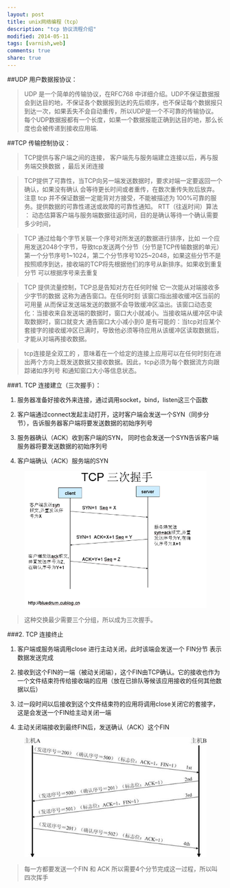 ```yaml
---
layout: post
title: unix网络编程（tcp）
description: "tcp 协议流程介绍"
modified: 2014-05-11
tags: [varnish,web]
comments: true
share: true  
---
```



##UDP 用户数据报协议：

>UDP 是一个简单的传输协议，在RFC768 中详细介绍。UDP不保证数据报会到达目的地，不保证各个数据报到达的先后顺序，也不保证每个数据报只到达一次，如果丢失不会自动重传，所以UDP是一个不可靠的传输协议。 每个UDP数据报都有一个长度，如果一个数据报能正确到达目的地，那么长度也会被传递到接收应用端.


##TCP 传输控制协议：

>TCP提供与客户端之间的连接， 客户端先与服务端建立连接以后，再与服务端交换数据 ，最后关闭连接

>TCP提供了可靠性，当TCP向另一端发送数据时，要求对端一定要返回一个确认，如果没有确认 会等待更长时间或者重传，在数次重传失败后放弃。
注意 tcp 并不保证数据一定能背对方接受，不能被描述为 100%可靠的服务。提供数据的可靠性递送或故障的可靠性通知。
RTT（往返时间）算法 ： 动态估算客户端与服务端数据往返时间，目的是确认等待一个确认需要多少时间，

>TCP 通过给每个字节关联一个序号对所发送的数据进行排序，比如 一个应用发送2048个字节，导致tcp发送两个分节（分节是TCP传输数据的单元）
第一个分节序号1~1024，第二个分节序号1025~2048，如果这些分节不是按照顺序到达，接收端的TCP将先根据他们的序号从新排序。如果收到重复分节
可以根据序号来去重复

>TCP 提供流量控制，TCP总是告知对方在任何时候 它一次能从对端接收多少字节的数据 这称为通告窗口。在任何时刻 该窗口指出接收缓冲区当前的可用量
从而保证发送端发送的数据不会导致缓冲区溢出。该窗口动态变化：当接收来自发送端的数据时，窗口大小就减小。当接收端从缓冲区中读取数据时，窗口就变大
通告窗口大小减小到0 是有可能的：当tcp对应某个套接字的接收缓冲区已满时，导致他必须等待应用从该缓冲区读取数据后，才能从对端再接收数据。

>tcp连接是全双工的 ，意味着在一个给定的连接上应用可以在任何时刻在进出两个方向上既发送数据又接收数据。因此，tcp必须为每个数据流方向跟踪诸如序列号
和通知窗口大小等信息状态。


###1. TCP 连接建立（三次握手）：

1. 服务器准备好接收外来连接，通过调用socket，bind，listen这三个函数

2. 客户端通过connect发起主动打开，这时客户端会发送一个SYN（同步分节），告诉服务器客户端将要发送数据的初始序列号

3. 服务器确认（ACK）收到客户端的SYN， 同时也会发送一个SYN告诉客户端服务器将要发送数据的初始序列号

4. 客户端确认（ACK）服务端的SYN

<figure>
	<img src="/images/three_way_handshake.png" alt="">
</figure>

>这种交换最少需要三个分组，所以成为三次握手。




###2. TCP 连接终止

1. 客户端或服务端调用close 进行主动关闭，此时该端会发送一个 FIN分节 表示数据发送完成

2. 接收到这个FIN的一端（被动关闭端），这个FIN由TCP确认。它的接收也作为一个文件结束符传给接收端的应用（放在已排队等候该应用接收的任何其他数据以后）

3. 过一段时间以后接收到这个文件结束符的应用将调用close关闭它的套接字，这是会发送一个FIN给主动关闭一端

4. 主动关闭端接收到最终FIN后，发送确认（ACK）这个FIN

<figure>
	<img src="/images/four_way_handshake.jpg" alt="">
</figure>

>每一方都要发送一个FIN 和 ACK 所以需要4个分节完成这一过程，所以叫四次挥手 














